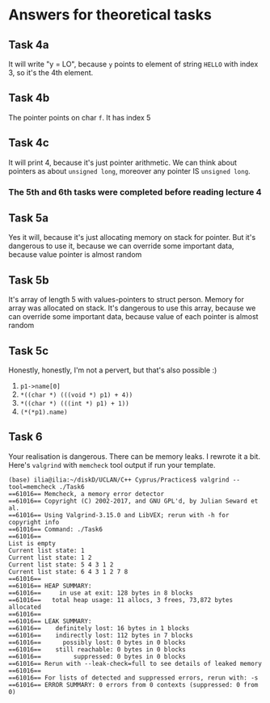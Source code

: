 # Answers for theoretical tasks

## Task 4a

It will write "y = LO", because `y` points to element of string `HELLO` with index 3, so it's the 4th element.

## Task 4b

The pointer points on char `f`. It has index 5

## Task 4c

It will print 4, because it's just pointer arithmetic. We can think about pointers as about `unsigned long`, moreover any pointer IS `unsigned long`.

### The 5th and 6th tasks were completed before reading lecture 4

## Task 5a

Yes it will, because it's just allocating memory on stack for pointer. But it's dangerous
to use it, because we can override some important data, 
because value pointer is almost random

## Task 5b

It's array of length 5 with values-pointers to struct person. 
Memory for array was allocated on stack. It's dangerous to use this array,
because we can override some important data, because value of each pointer
is almost random

## Task 5c
Honestly, honestly, I'm not a pervert, but that's also possible :)
1. `p1->name[0]`
2. `*((char *) (((void *) p1) + 4))` 
3. `*((char *) (((int *) p1) + 1))`
4. `(*(*p1).name)`

## Task 6
 
Your realisation is dangerous. There can be memory leaks. I rewrote it a bit.
Here's `valgrind` with `memcheck` tool output if run your template.
```
(base) ilia@ilia:~/diskD/UCLAN/С++ Cyprus/Practices$ valgrind --tool=memcheck ./Task6
==61016== Memcheck, a memory error detector
==61016== Copyright (C) 2002-2017, and GNU GPL'd, by Julian Seward et al.
==61016== Using Valgrind-3.15.0 and LibVEX; rerun with -h for copyright info
==61016== Command: ./Task6
==61016== 
List is empty 
Current list state: 1 
Current list state: 1 2 
Current list state: 5 4 3 1 2 
Current list state: 6 4 3 1 2 7 8 
==61016== 
==61016== HEAP SUMMARY:
==61016==     in use at exit: 128 bytes in 8 blocks
==61016==   total heap usage: 11 allocs, 3 frees, 73,872 bytes allocated
==61016== 
==61016== LEAK SUMMARY:
==61016==    definitely lost: 16 bytes in 1 blocks
==61016==    indirectly lost: 112 bytes in 7 blocks
==61016==      possibly lost: 0 bytes in 0 blocks
==61016==    still reachable: 0 bytes in 0 blocks
==61016==         suppressed: 0 bytes in 0 blocks
==61016== Rerun with --leak-check=full to see details of leaked memory
==61016== 
==61016== For lists of detected and suppressed errors, rerun with: -s
==61016== ERROR SUMMARY: 0 errors from 0 contexts (suppressed: 0 from 0)
```